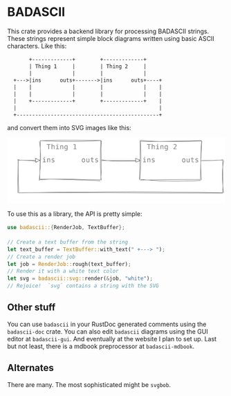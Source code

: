 # BADASCII

This crate provides a backend library for processing BADASCII strings.
These strings represent simple block diagrams written using basic
ASCII characters. Like this:
```
       +-------------+        +-------------+
       | Thing 1     |        | Thing 2     |
       |             |        |             |
  +--->|ins      outs+------->|ins      outs+----+
  |    |             |        |             |    |
  |    |             |        |             |    |
  |    +-------------+        +-------------+    |
  |                                              |
  +----------------------------------------------+
```
and convert them into SVG images like this:

![SVG of diagram](https://raw.githubusercontent.com/samitbasu/badascii/refs/heads/main/badascii/example.svg)

To use this as a library, the API is pretty simple:

```rust
use badascii::{RenderJob, TextBuffer};

// Create a text buffer from the string
let text_buffer = TextBuffer::with_text(" +---> ");
// Create a render job
let job = RenderJob::rough(text_buffer);
// Render it with a white text color
let svg = badascii::svg::render(&job, "white");
// Rejoice!  `svg` contains a string with the SVG
```

## Other stuff

You can use `badascii` in your RustDoc generated comments 
using the `badascii-doc` crate.  You can also edit `badascii`
diagrams using the GUI editor at `badascii-gui`.  And
eventually at the website I plan to set up.  Last but not
least, there is a mdbook preprocessor at `badascii-mdbook`.

## Alternates

There are many.  The most sophisticated might be `svgbob`.  

